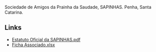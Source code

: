 
Sociedade de Amigos da Prainha da Saudade, SAPINHAS. Penha, Santa Catarina.

## Links

- [Estatuto Oficial da SAPINHAS.pdf](<docs/Estatuto Oficial da SAPINHAS.pdf>)
- [Ficha Associado.xlsx](<docs/Ficha Associado.xlsx>)